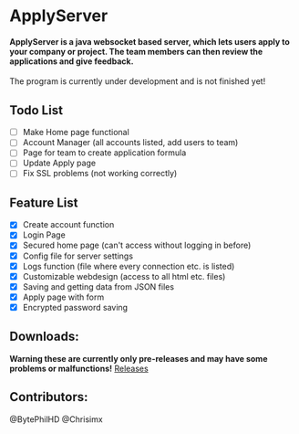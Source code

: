 # ApplyServer

#### ApplyServer is a java websocket based server, which lets users apply to your company or project. The team members can then review the applications and give feedback. 

The program is currently under development and is not finished yet!

## Todo List

- [ ] Make Home page functional
- [ ] Account Manager (all accounts listed, add users to team)
- [ ] Page for team to create application formula
- [ ] Update Apply page 
- [ ] Fix SSL problems (not working correctly)

## Feature List

- [x] Create account function
- [x] Login Page
- [x] Secured home page (can't access without logging in before)
- [x] Config file for server settings
- [x] Logs function (file where every connection etc. is listed)
- [x] Customizable webdesign (access to all html etc. files)
- [x] Saving and getting data from JSON files
- [x] Apply page with form  
- [x] Encrypted password saving

## Downloads:

**Warning these are currently only pre-releases and may have some problems or malfunctions!**
[Releases](https://github.com/BytePhilHD/ApplyServer/releases)

## Contributors:
@BytePhilHD
@Chrisimx


